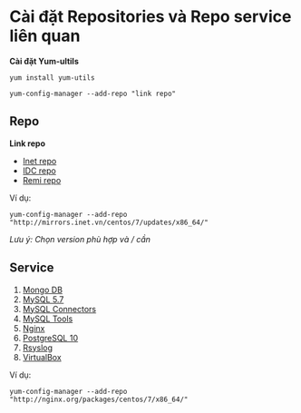 # Cài đặt Repositories và Repo service liên quan

**Cài đặt Yum-ultils**

```yum install yum-utils```

```yum-config-manager --add-repo "link repo"```

## Repo

**Link repo**
- [Inet repo](http://mirrors.inet.vn/centos/)
- [IDC repo](http://centos-hcm.viettelidc.com.vn/)
- [Remi repo](http://mirrors.mediatemple.net/remi/enterprise/7/remi/x86_64/)

Ví dụ: 

```yum-config-manager --add-repo "http://mirrors.inet.vn/centos/7/updates/x86_64/"```

*Lưu ý: Chọn version phù hợp và / cần*

## Service

1. [Mongo DB](https://repo.mongodb.org/yum/redhat/7/mongodb-org/3.3/x86_64/)
2. [MySQL 5.7](https://repo.mysql.com/yum/mysql-5.7-community/el/7/x86_64/)
3. [MySQL Connectors](https://repo.mysql.com/yum/mysql-connectors-community/el/7/x86_64/)
4. [MySQL Tools](https://repo.mysql.com/yum/mysql-tools-community/el/7/x86_64/)
5. [Nginx](http://nginx.org/packages/centos/7/x86_64/)
6. [PostgreSQL 10](https://download.postgresql.org/pub/repos/yum/10/redhat/rhel-7-x86_64)
7. [Rsyslog](http://rpms.adiscon.com/v8-stable/epel-7/x86_64/)
8. [VirtualBox](http://download.virtualbox.org/virtualbox/rpm/rhel/7/x86_64/)


Ví dụ: 

```yum-config-manager --add-repo "http://nginx.org/packages/centos/7/x86_64/"```
